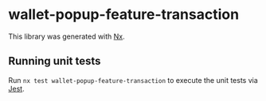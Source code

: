 # wallet-popup-feature-transaction

This library was generated with [Nx](https://nx.dev).

## Running unit tests

Run `nx test wallet-popup-feature-transaction` to execute the unit tests via [Jest](https://jestjs.io).
